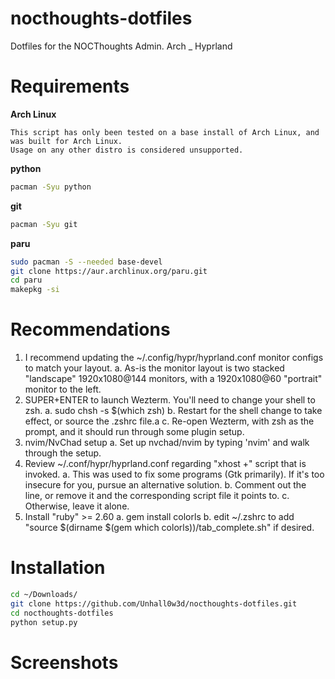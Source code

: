 # nocthoughts-dotfiles
Dotfiles for the NOCThoughts Admin. Arch _ Hyprland

# Requirements

**Arch Linux**
```
This script has only been tested on a base install of Arch Linux, and was built for Arch Linux.
Usage on any other distro is considered unsupported.
```

**python**
```zsh
pacman -Syu python
```

**git**
```zsh
pacman -Syu git
```

**paru**
```zsh
sudo pacman -S --needed base-devel
git clone https://aur.archlinux.org/paru.git
cd paru
makepkg -si
```

# Recommendations

1. I recommend updating the ~/.config/hypr/hyprland.conf monitor configs to match your layout.
    a. As-is the monitor layout is two stacked "landscape" 1920x1080@144 monitors, with a 1920x1080@60 "portrait" monitor to the left.
2. SUPER+ENTER to launch Wezterm. You'll need to change your shell to zsh.
    a. sudo chsh <username> -s $(which zsh)
    b. Restart for the shell change to take effect, or source the .zshrc file.a
    c. Re-open Wezterm, with zsh as the prompt, and it should run through some plugin setup.
3. nvim/NvChad setup
    a. Set up nvchad/nvim by typing 'nvim' and walk through the setup.
4. Review ~/.conf/hypr/hyprland.conf regarding "xhost +" script that is invoked.
    a. This was used to fix some programs (Gtk primarily). If it's too insecure for you, pursue an alternative solution.
    b. Comment out the line, or remove it and the corresponding script file it points to.
    c. Otherwise, leave it alone.
5. Install "ruby" >= 2.60
    a. gem install colorls
    b. edit ~/.zshrc to add "source $(dirname $(gem which colorls))/tab_complete.sh" if desired.


# Installation

```zsh
cd ~/Downloads/
git clone https://github.com/Unhall0w3d/nocthoughts-dotfiles.git
cd nocthoughts-dotfiles
python setup.py
```

# Screenshots

<blockquote class="imgur-embed-pub" lang="en" data-id="a/mM3YFSA" data-context="false" ><a href="//imgur.com/a/mM3YFSA"></a></blockquote><script async src="//s.imgur.com/min/embed.js" charset="utf-8"></script>
